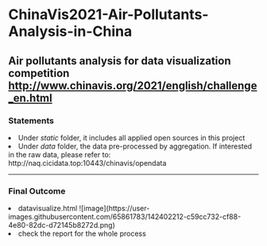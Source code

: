 # ChinaVis2021-Air-Pollutants-Analysis-in-China
Air pollutants analysis for data visualization competition http://www.chinavis.org/2021/english/challenge_en.html
--------------------------------------------------------
### Statements
<li> Under <i>static</i> folder, it includes all applied open sources in this project
<li> Under <i> data </i> folder, the data pre-processed by aggregation. If interested in the raw data, please refer to: http://naq.cicidata.top:10443/chinavis/opendata

--------------------------------------------------------
### Final Outcome
<li> datavisualize.html
![image](https://user-images.githubusercontent.com/65861783/142402212-c59cc732-cf88-4e80-82dc-d72145b8272d.png)
<li> check the report for the whole process
